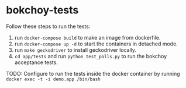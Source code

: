 # bokchoy-tests

Follow these steps to run the tests:
1. run `docker-compose build` to make an image from dockerfile.
2. run `docker-compose up -d` to start the containers in detached mode.
3. run `make geckodriver` to install geckodriver locally.
4. `cd app/tests` and run `python test_polls.py` to run the bokchoy acceptance tests.

TODO: Configure to run the tests inside the docker container by running `docker exec -t -i demo.app /bin/bash`

